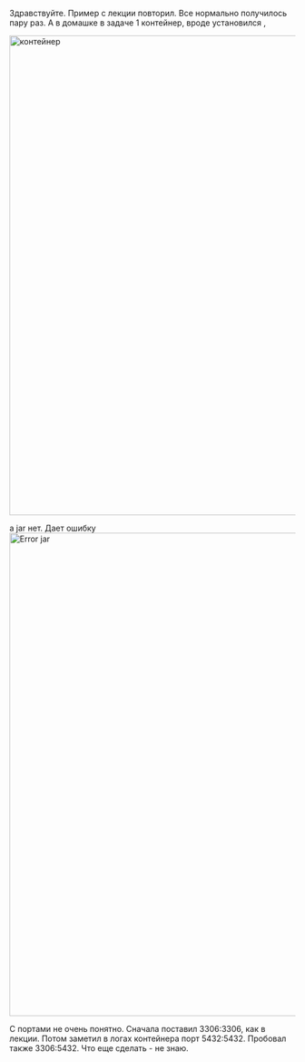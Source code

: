 Здравствуйте. Пример с лекции повторил. Все нормально получилось пару раз. 
А в домашке в задаче 1 контейнер, вроде установился ,

<img width="845" alt="контейнер" src="https://user-images.githubusercontent.com/73792290/110221560-ef253f80-7edd-11eb-84b6-e93acddb5c2a.PNG">

а jar нет. Дает ошибку 
<img width="851" alt="Error jar" src="https://user-images.githubusercontent.com/73792290/110221578-0a904a80-7ede-11eb-955a-a564c7bdc649.PNG">

С портами не очень понятно.  Сначала поставил 3306:3306, как в лекции. Потом заметил в логах контейнера порт 5432:5432. Пробовал также  3306:5432.
Что еще сделать - не знаю. 
